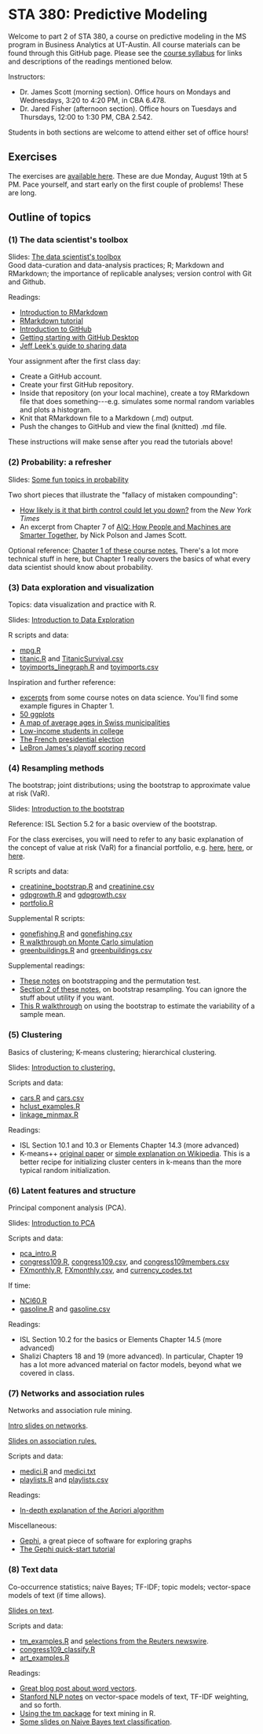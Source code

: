 # STA 380: Predictive Modeling

Welcome to part 2 of STA 380, a course on predictive modeling in the MS program in Business Analytics at UT-Austin.  All course materials can be found through this GitHub page.  Please see the [course syllabus](syllabus.md) for links and descriptions of the readings mentioned below.

Instructors:  
- Dr. James Scott (morning section).  Office hours on Mondays and Wednesdays, 3:20 to 4:20 PM, in CBA 6.478.   
- Dr. Jared Fisher (afternoon section).  Office hours on Tuesdays and Thursdays, 12:00 to 1:30 PM, CBA 2.542.   

Students in both sections are welcome to attend either set of office hours!  


## Exercises

The exercises are [available here](exercises/).  These are due Monday, August 19th at 5 PM.  Pace yourself, and start early on the first couple of problems!  These are long.  
 

## Outline of topics  

### (1) The data scientist's toolbox

Slides: [The data scientist's toolbox](slides/01_datascience_toolbox/01_datascience_toolbox.pdf)  
Good data-curation and data-analysis practices; R; Markdown and RMarkdown; the importance of replicable analyses; version control with Git and Github.

Readings:  
- [Introduction to RMarkdown](http://rmarkdown.rstudio.com)  
- [RMarkdown tutorial](https://rmarkdown.rstudio.com/lesson-1.html)  
- [Introduction to GitHub](https://guides.github.com/activities/hello-world/)   
- [Getting starting with GitHub Desktop](https://help.github.com/en/desktop/getting-started-with-github-desktop)  
- [Jeff Leek's guide to sharing data](https://github.com/jtleek/datasharing)  

Your assignment after the first class day:  
- Create a GitHub account.  
- Create your first GitHub repository.  
- Inside that repository (on your local machine), create a toy RMarkdown file that does something---e.g. simulates some normal random variables and plots a histogram.  
- Knit that RMarkdown file to a Markdown (.md) output.  
- Push the changes to GitHub and view the final (knitted) .md file.  

These instructions will make sense after you read the tutorials above!  


### (2) Probability: a refresher  

Slides: [Some fun topics in probability](slides/02_probability_refresher/probability_fun_topics.pdf)  

Two short pieces that illustrate the "fallacy of mistaken compounding":  
- [How likely is it that birth control could let you down?](https://www.nytimes.com/interactive/2014/09/14/sunday-review/unplanned-pregnancies.html) from the _New York Times_  
- An excerpt from Chapter 7 of [AIQ: How People and Machines are Smarter Together](./notes/AIQ_excerpt_contraceptive_effectiveness.pdf), by Nick Polson and James Scott.    


Optional reference: [Chapter 1 of these course notes.](./notes/Bertsekas_Tsitsiklis_Introduction_to_probability.pdf)  There's a lot more technical stuff in here, but Chapter 1 really covers the basics of what every data scientist should know about probability. 



### (3) Data exploration and visualization

Topics: data visualization and practice with R.  

Slides: [Introduction to Data Exploration](slides/03_data_exploration/intro_dataviz_examples.pdf)  

R scripts and data:  
- [mpg.R](R/mpg.R)  
- [titanic.R](R/titanic.R) and [TitanicSurvival.csv](data/TitanicSurvival.csv)  
- [toyimports_linegraph.R](R/toyimports_linegraph.R) and [toyimports.csv](data/toyimports.csv)  


Inspiration and further reference:  
- [excerpts](notes/DataScience.pdf) from some course notes on data science.  You'll find some example figures in Chapter 1.  
- [50 ggplots](http://r-statistics.co/Top50-Ggplot2-Visualizations-MasterList-R-Code.html)  
- [A map of average ages in Swiss municipalities](https://github.com/grssnbchr/thematic-maps-ggplot2)  
- [Low-income students in college](https://www.nytimes.com/interactive/2017/01/18/upshot/some-colleges-have-more-students-from-the-top-1-percent-than-the-bottom-60.html)  
- [The French presidential election](https://www.nytimes.com/interactive/2017/04/23/world/europe/french-election-results-maps.html)  
- [LeBron James's playoff scoring record](https://www.nytimes.com/interactive/2017/05/25/sports/basketball/lebron-career-playoff-points-record.html)   



### (4) Resampling methods

The bootstrap; joint distributions; using the bootstrap to approximate value at risk (VaR).  

Slides: [Introduction to the bootstrap](http://rpubs.com/jgscott/bootstrap_STA380)  
  
Reference: ISL Section 5.2 for a basic overview of the bootstrap.    

For the class exercises, you will need to refer to any basic explanation of the concept of value at risk (VaR) for a financial portfolio, e.g. [here](https://en.wikipedia.org/wiki/Value_at_risk), [here](http://www.investopedia.com/articles/04/092904.asp), or [here](http://people.stern.nyu.edu/adamodar/pdfiles/papers/VAR.pdf). 


R scripts and data:    
- [creatinine_bootstrap.R](./R/creatinine_bootstrap.R) and [creatinine.csv](data/creatinine.csv)   
- [gdpgrowth.R](R/gdpgrowth.R) and [gdpgrowth.csv](data/gdpgrowth.csv)  
- [portfolio.R](R/portfolio.R)  


Supplemental R scripts:  
- [gonefishing.R](R/gonefishing.R) and [gonefishing.csv](data/gonefishing.csv)  
- [R walkthrough on Monte Carlo simulation](https://github.com/jgscott/learnR/blob/master/montecarlo/montecarlo_intro.md)  
- [greenbuildings.R](R/greenbuildings.R) and [greenbuildings.csv](data/greenbuildings.csv)  


Supplemental readings:  

- [These notes](notes/QuantifyingUncertainty.pdf) on bootstrapping and the permutation test.  
- [Section 2 of these notes](notes/decisions_supplement.pdf), on bootstrap resampling.  You can ignore the stuff about utility if you want.  
- [This R walkthrough](https://github.com/jgscott/learnR/blob/master/gonefishing/gonefishing.md) on using the bootstrap to estimate the variability of a sample mean.  


### (5) Clustering

Basics of clustering; K-means clustering; hierarchical clustering.  

Slides: [Introduction to clustering.](http://rpubs.com/jgscott/clustering)    

Scripts and data:  
- [cars.R](R/cars.R) and [cars.csv](data/cars.csv) 
- [hclust_examples.R](R/hclust_examples.R)   
- [linkage_minmax.R](R/linkage_minmax.R)   
<!-- - [we8there.R](R/we8there.R)   -->  


Readings:  
- ISL Section 10.1 and 10.3 or Elements Chapter 14.3 (more advanced)    
- K-means++ [original paper](http://ilpubs.stanford.edu:8090/778/1/2006-13.pdf) or [simple explanation on Wikipedia](https://en.wikipedia.org/wiki/K-means%2B%2B).  This is a better recipe for initializing cluster centers in k-means than the more typical random initialization.


### (6) Latent features and structure

Principal component analysis (PCA).  

Slides: [Introduction to PCA](http://rpubs.com/jgscott/PCA)    

Scripts and data:  
- [pca_intro.R](R/pca_intro.R)  
- [congress109.R](R/congress109.R), [congress109.csv](data/congress109.csv), and [congress109members.csv](data/congress109members.csv)  
- [FXmonthly.R](R/FXmonthly.R), [FXmonthly.csv](data/FXmonthly.csv), and [currency_codes.txt](data/currency_codes.txt)   

If time:  
- [NCI60.R](R/NCI60.R)   
- [gasoline.R](R/gasoline.R) and [gasoline.csv](data/gasoline.csv)   


Readings:  
- ISL Section 10.2 for the basics or Elements Chapter 14.5 (more advanced)  
- Shalizi Chapters 18 and 19 (more advanced).  In particular, Chapter 19 has a lot more advanced material on factor models, beyond what we covered in class.      



### (7) Networks and association rules  

Networks and association rule mining.  

[Intro slides on networks](notes/networks_intro.pdf).  

[Slides on association rules.](https://github.com/jgscott/ECO395M/blob/master/notes/association_rules.pdf)    

Scripts and data: 
- [medici.R](R/medici.R) and [medici.txt](data/medici.txt)  
- [playlists.R](R/playlists.R) and [playlists.csv](data/playlists.csv)  

Readings: 
- [In-depth explanation of the Apriori algorithm](http://www.rsrikant.com/papers/vldb94_rj.pdf)  


Miscellaneous:  
- [Gephi](https://gephi.org/), a great piece of software for exploring graphs  
- [The Gephi quick-start tutorial](https://gephi.org/tutorials/gephi-tutorial-quick_start.pdf)   



### (8) Text data

Co-occurrence statistics; naive Bayes; TF-IDF; topic models; vector-space models of text (if time allows).

[Slides on text](notes/text_intro.pdf).   

Scripts and data:  
<!-- - [textutils.R](R/textutils.R) 
- [nyt_stories.R](R/nyt_stories.R) and [selections from the New York Times](https://github.com/jgscott/STA380/tree/master/data/nyt_corpus). -->
- [tm_examples.R](R/tm_examples.R) and [selections from the Reuters newswire](https://github.com/jgscott/STA380/tree/master/data/ReutersC50).
- [congress109_classify.R](R/congress109_classify.R)  
- [art_examples.R](R/art_examples.R)

Readings: 
- [Great blog post about word vectors](https://blog.acolyer.org/2016/04/21/the-amazing-power-of-word-vectors/).  
- [Stanford NLP notes](http://nlp.stanford.edu/IR-book/html/htmledition/scoring-term-weighting-and-the-vector-space-model-1.html) on vector-space models of text, TF-IDF weighting, and so forth.  
- [Using the tm package](http://cran.r-project.org/web/packages/tm/vignettes/tm.pdf) for text mining in R.  
- [Some slides on Naive Bayes text classification](https://web.stanford.edu/class/cs124/lec/naivebayes.pdf).  




